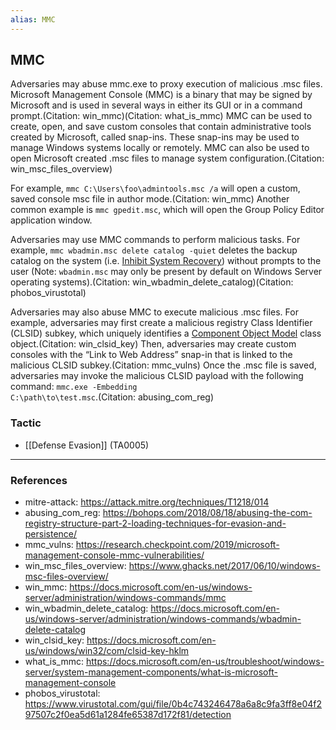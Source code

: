 ```yaml
---
alias: MMC
---
```


## MMC

Adversaries may abuse mmc.exe to proxy execution of malicious .msc files. Microsoft Management Console (MMC) is a binary that may be signed by Microsoft and is used in several ways in either its GUI or in a command prompt.(Citation: win_mmc)(Citation: what_is_mmc) MMC can be used to create, open, and save custom consoles that contain administrative tools created by Microsoft, called snap-ins. These snap-ins may be used to manage Windows systems locally or remotely. MMC can also be used to open Microsoft created .msc files to manage system configuration.(Citation: win_msc_files_overview)

For example, <code>mmc C:\Users\foo\admintools.msc /a</code> will open a custom, saved console msc file in author mode.(Citation: win_mmc) Another common example is <code>mmc gpedit.msc</code>, which will open the Group Policy Editor application window. 

Adversaries may use MMC commands to perform malicious tasks. For example, <code>mmc wbadmin.msc delete catalog -quiet</code> deletes the backup catalog on the system (i.e. [Inhibit System Recovery](https://attack.mitre.org/techniques/T1490)) without prompts to the user (Note: <code>wbadmin.msc</code> may only be present by default on Windows Server operating systems).(Citation: win_wbadmin_delete_catalog)(Citation: phobos_virustotal)

Adversaries may also abuse MMC to execute malicious .msc files. For example, adversaries may first create a malicious registry Class Identifier (CLSID) subkey, which uniquely identifies a [Component Object Model](https://attack.mitre.org/techniques/T1559/001) class object.(Citation: win_clsid_key) Then, adversaries may create custom consoles with the “Link to Web Address” snap-in that is linked to the malicious CLSID subkey.(Citation: mmc_vulns) Once the .msc file is saved, adversaries may invoke the malicious CLSID payload with the following command: <code>mmc.exe -Embedding C:\path\to\test.msc</code>.(Citation: abusing_com_reg)


### Tactic

- [[Defense Evasion]] (TA0005)


---
### References

- mitre-attack: https://attack.mitre.org/techniques/T1218/014
- abusing_com_reg: https://bohops.com/2018/08/18/abusing-the-com-registry-structure-part-2-loading-techniques-for-evasion-and-persistence/
- mmc_vulns: https://research.checkpoint.com/2019/microsoft-management-console-mmc-vulnerabilities/
- win_msc_files_overview: https://www.ghacks.net/2017/06/10/windows-msc-files-overview/
- win_mmc: https://docs.microsoft.com/en-us/windows-server/administration/windows-commands/mmc
- win_wbadmin_delete_catalog: https://docs.microsoft.com/en-us/windows-server/administration/windows-commands/wbadmin-delete-catalog
- win_clsid_key: https://docs.microsoft.com/en-us/windows/win32/com/clsid-key-hklm
- what_is_mmc: https://docs.microsoft.com/en-us/troubleshoot/windows-server/system-management-components/what-is-microsoft-management-console
- phobos_virustotal: https://www.virustotal.com/gui/file/0b4c743246478a6a8c9fa3ff8e04f297507c2f0ea5d61a1284fe65387d172f81/detection
